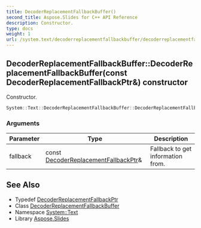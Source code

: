 ```yaml
---
title: DecoderReplacementFallbackBuffer()
second_title: Aspose.Slides for C++ API Reference
description: Constructor.
type: docs
weight: 1
url: /system.text/decoderreplacementfallbackbuffer/decoderreplacementfallbackbuffer/
---
```

## DecoderReplacementFallbackBuffer::DecoderReplacementFallbackBuffer(const DecoderReplacementFallbackPtr\&) constructor


Constructor.

```cpp
System::Text::DecoderReplacementFallbackBuffer::DecoderReplacementFallbackBuffer(const DecoderReplacementFallbackPtr &fallback)
```


### Arguments

| Parameter | Type | Description |
| --- | --- | --- |
| fallback | const [DecoderReplacementFallbackPtr](../../../system/decoderreplacementfallbackptr/)\& | Fallback to get information from. |

## See Also

* Typedef [DecoderReplacementFallbackPtr](../../../system/decoderreplacementfallbackptr/)
* Class [DecoderReplacementFallbackBuffer](../)
* Namespace [System::Text](../../)
* Library [Aspose.Slides](../../../)